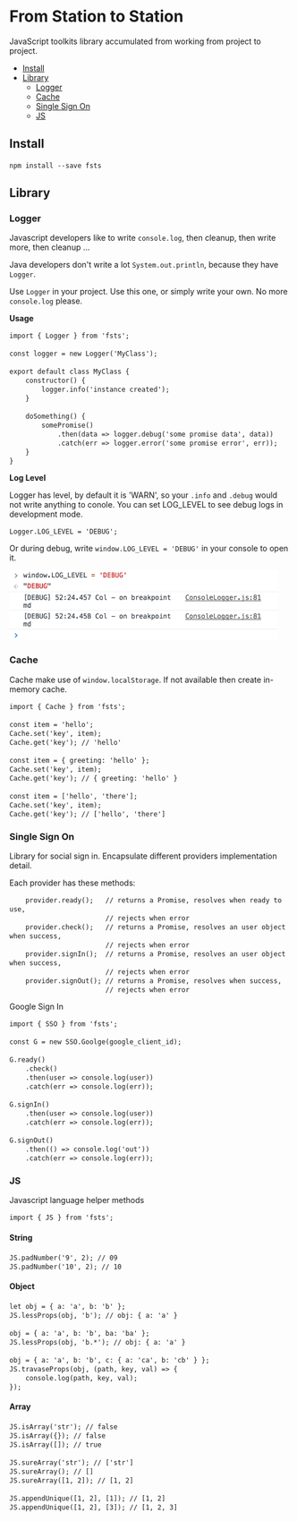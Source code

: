 # From Station to Station

JavaScript toolkits library accumulated from working from project to project.

* [Install](#install)
* [Library](#library)
  - [Logger](#logger)
  - [Cache](#cache)
  - [Single Sign On](#single-sign-on)
  - [JS](#js)

## Install

```
npm install --save fsts
```

## Library

### Logger

Javascript developers like to write `console.log`, then cleanup, then write more, then cleanup ...

Java developers don't write a lot `System.out.println`, because they have `Logger`.

Use `Logger` in your project. Use this one, or simply write your own. No more `console.log` please.

**Usage**

```
import { Logger } from 'fsts';

const logger = new Logger('MyClass');

export default class MyClass {
    constructor() {
        logger.info('instance created');
    }

    doSomething() {
        somePromise()
            .then(data => logger.debug('some promise data', data))
            .catch(err => logger.error('some promise error', err));
    }
}
```

**Log Level**

Logger has level, by default it is 'WARN', so your `.info` and `.debug` would not write anything to conole. You can set LOG_LEVEL to see debug logs in development mode.

```
Logger.LOG_LEVEL = 'DEBUG';
```

Or during debug, write `window.LOG_LEVEL = 'DEBUG'` in your console to open it.

<img src="media/fsts_logger.png" width="480" />

### Cache

Cache make use of `window.localStorage`. If not available then create in-memory cache.

```
import { Cache } from 'fsts';

const item = 'hello';
Cache.set('key', item);
Cache.get('key'); // 'hello'

const item = { greeting: 'hello' };
Cache.set('key', item);
Cache.get('key'); // { greeting: 'hello' }

const item = ['hello', 'there'];
Cache.set('key', item);
Cache.get('key'); // ['hello', 'there']
```

### Single Sign On

Library for social sign in. Encapsulate different providers implementation detail.

Each provider has these methods:

```
    provider.ready();   // returns a Promise, resolves when ready to use,
                        // rejects when error
    provider.check();   // returns a Promise, resolves an user object when success,
                        // rejects when error
    provider.signIn();  // returns a Promise, resolves an user object when success,
                        // rejects when error
    provider.signOut(); // returns a Promise, resolves when success,
                        // rejects when error
```

Google Sign In

```
import { SSO } from 'fsts';

const G = new SSO.Goolge(google_client_id);

G.ready()
    .check()
    .then(user => console.log(user))
    .catch(err => console.log(err));

G.signIn()
    .then(user => console.log(user))
    .catch(err => console.log(err));

G.signOut()
    .then(() => console.log('out'))
    .catch(err => console.log(err));
```

### JS

Javascript language helper methods

```
import { JS } from 'fsts';
```

#### String

```
JS.padNumber('9', 2); // 09
JS.padNumber('10', 2); // 10
```

#### Object

```
let obj = { a: 'a', b: 'b' };
JS.lessProps(obj, 'b'); // obj: { a: 'a' }

obj = { a: 'a', b: 'b', ba: 'ba' };
JS.lessProps(obj, 'b.*'); // obj: { a: 'a' }

obj = { a: 'a', b: 'b', c: { a: 'ca', b: 'cb' } };
JS.travaseProps(obj, (path, key, val) => {
    console.log(path, key, val);
});
```

#### Array

```
JS.isArray('str'); // false
JS.isArray({}); // false
JS.isArray([]); // true

JS.sureArray('str'); // ['str']
JS.sureArray(); // []
JS.sureArray([1, 2]); // [1, 2]

JS.appendUnique([1, 2], [1]); // [1, 2]
JS.appendUnique([1, 2], [3]); // [1, 2, 3]
```
